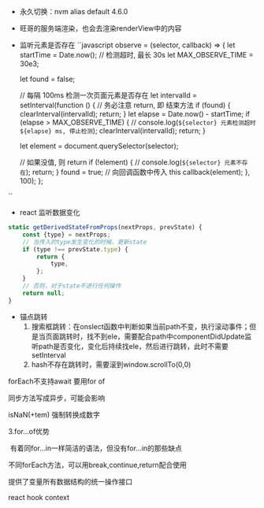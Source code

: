  - 永久切换：nvm alias default 4.6.0
 - 旺哥的服务端渲染，也会去渲染renderView中的内容
 - 监听元素是否存在
 ``javascript
    observe = (selector, callback) => {
    let startTime = Date.now();
    // 检测超时, 最长 30s
    let MAX_OBSERVE_TIME = 30e3;

    let found = false;

    // 每隔 100ms 检测一次页面元素是否存在
    let intervalId = setInterval(function () {
      // 务必注意 return, 即 结束方法
      if (found) {
        clearInterval(intervalId);
        return;
      }
      let elapse = Date.now() - startTime;
      if (elapse > MAX_OBSERVE_TIME) {
        // console.log(`${selector} 元素检测超时 ${elapse} ms, 停止检测`);
        clearInterval(intervalId);
        return;
      }

      let element = document.querySelector(selector);

      // 如果没值, 则 return
      if (!element) {
        // console.log(`${selector} 元素不存在`);
        return;
      }
      found = true;
      // 向回调函数中传入 this
      callback(element);
    }, 100);
  };

 ``



-  react 监听数据变化
```javascript
static getDerivedStateFromProps(nextProps, prevState) {
    const {type} = nextProps;
    // 当传入的type发生变化的时候，更新state
    if (type !== prevState.type) {
        return {
            type,
        };
    }
    // 否则，对于state不进行任何操作
    return null;
}
```

- 锚点跳转
  1. 搜索框跳转：在onslect函数中判断如果当前path不变，执行滚动事件；但是当页面跳转时，找不到ele，需要配合path中componentDidUpdate监听path是否变化，变化后持续找ele，然后进行跳转，此时不需要setInterval
  2. hash不存在跳转时，需要滚到window.scrollTo(0,0)



forEach不支持await  要用for of

同步方法写成异步，可能会影响

isNaN(+tem)  强制转换成数字


3.for...of优势

​ ​有着同for...in一样简洁的语法，但没有for...in的那些缺点

​不同forEach方法，可以用break,continue,return配合使用

​提供了变量所有数据结构的统一操作接口


react hook context